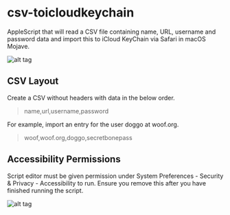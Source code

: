 # csv-toicloudkeychain
AppleScript that will read a CSV file containing name, URL, username and password data and import this to iCloud KeyChain via Safari in macOS Mojave.


![alt tag](demo.gif)

## CSV Layout
Create a CSV without headers with data in the below order.
>name,url,username,password

For example, import an entry for the user doggo at woof.org.
>woof,woof.org,doggo,secretbonepass

## Accessibility Permissions
Script editor must be given permission under System Preferences - Security & Privacy - Accessibility to run. Ensure you remove this after you have finished running the script.

![alt tag](scripteditor-permissions.png)
